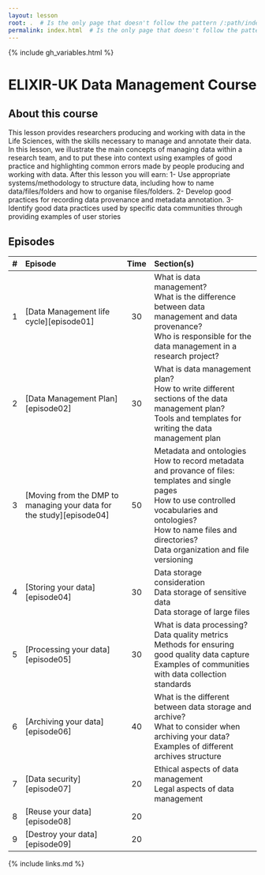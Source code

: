 ```yaml
---
layout: lesson
root: .  # Is the only page that doesn't follow the pattern /:path/index.html
permalink: index.html  # Is the only page that doesn't follow the pattern /:path/index.html
---
```


{% include gh_variables.html %}

# ELIXIR-UK Data Management Course

## About this course

This lesson provides researchers producing and working with data in the Life Sciences, with the skills necessary to manage and annotate their data.
In this lesson, we illustrate the main concepts of managing data within a research team, and to put these into context using examples of good practice and highlighting common errors made by people producing and working with data.
After this lesson you will earn:
1- Use appropriate systems/methodology to structure data, including how to name data/files/folders and how to organise files/folders.
2- Develop good practices for recording data provenance and metadata annotation.
3- Identify good data practices used by specific data communities through providing examples of user stories 


## Episodes

| # |  Episode | Time | Section(s)|
|--:|:---------|:----:|:------------|
| 1 | [Data Management life cycle][episode01] | 30 | What is data management?<br>What is the difference between data management and data provenance?<br>Who is responsible for the data management in a research project?|
| 2 | [Data Management Plan][episode02] | 30 | What is data management plan?<br>How to write different sections of the data management plan?<br>Tools and templates for writing the data management plan 
| 3 | [Moving from the DMP to managing your data for the study][episode04] | 50 | Metadata and ontologies <br> How to record metadata and provance of files: templates and single pages <br> How to use controlled vocabularies and ontologies? <br> How to name files and directories? <br> Data organization and file versioning
| 4 | [Storing your data][episode04] | 30 | Data storage consideration <br> Data storage of sensitive data  <br> Data storage of large files
| 5 | [Processing your data][episode05] | 30 | What is data processing? <br> Data quality metrics <br> Methods for ensuring good quality data capture <br> Examples of communities with data collection standards<br>
| 6 | [Archiving your data][episode06] | 40 | What is the different between data storage and archive? <br> What to consider when archiving your data? <br> Examples of different archives structure
| 7 | [Data security][episode07] | 20 | Ethical aspects of data management <br> Legal aspects of data management
| 8 | [Reuse your data][episode08] | 20 | |
| 9 | [Destroy your data][episode09] | 20 | |

{% include links.md %}

